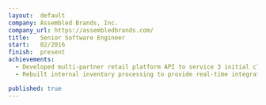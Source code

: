 ```yaml
---
layout:  default
company: Assembled Brands, Inc.
company_url: https://assembledbrands.com/
title:   Senior Software Engineer
start:   02/2016
finish:  present
achievements:
  - Developed multi-partner retail platform API to service 3 initial client applications and 5 partner boutiques
  - Rebuilt internal inventory processing to provide real-time integration with multiple services providers

published: true
---
```

